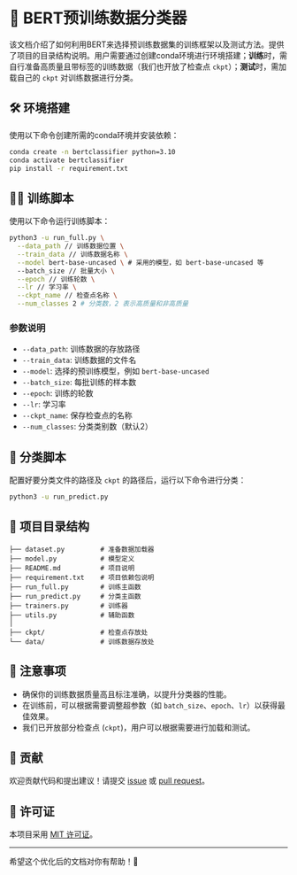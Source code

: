 # 🧠 BERT预训练数据分类器

该文档介绍了如何利用BERT来选择预训练数据集的训练框架以及测试方法。提供了项目的目录结构说明。用户需要通过创建conda环境进行环境搭建；**训练**时，需自行准备高质量且带标签的训练数据（我们也开放了检查点 `ckpt`）；**测试**时，需加载自己的 `ckpt` 对训练数据进行分类。

## 🛠️ 环境搭建

使用以下命令创建所需的conda环境并安装依赖：

```bash
conda create -n bertclassifier python=3.10
conda activate bertclassifier
pip install -r requirement.txt
```

## 🏋️‍♂️ 训练脚本

使用以下命令运行训练脚本：

```bash
python3 -u run_full.py \
  --data_path // 训练数据位置 \
  --train_data // 训练数据名称 \
  --model bert-base-uncased \ # 采用的模型，如 bert-base-uncased 等
  --batch_size // 批量大小 \
  --epoch // 训练轮数 \
  --lr // 学习率 \
  --ckpt_name // 检查点名称 \
  --num_classes 2 # 分类数，2 表示高质量和非高质量
```

### 参数说明

- `--data_path`: 训练数据的存放路径
- `--train_data`: 训练数据的文件名
- `--model`: 选择的预训练模型，例如 `bert-base-uncased`
- `--batch_size`: 每批训练的样本数
- `--epoch`: 训练的轮数
- `--lr`: 学习率
- `--ckpt_name`: 保存检查点的名称
- `--num_classes`: 分类类别数（默认2）

## 📂 分类脚本

配置好要分类文件的路径及 `ckpt` 的路径后，运行以下命令进行分类：

```bash
python3 -u run_predict.py
```

## 📁 项目目录结构

```
├── dataset.py         # 准备数据加载器
├── model.py           # 模型定义
├── README.md          # 项目说明
├── requirement.txt    # 项目依赖包说明
├── run_full.py        # 训练主函数
├── run_predict.py     # 分类主函数
├── trainers.py        # 训练器
├── utils.py           # 辅助函数
│
├── ckpt/              # 检查点存放处
└── data/              # 训练数据存放处
```

## 📌 注意事项

- 确保你的训练数据质量高且标注准确，以提升分类器的性能。
- 在训练前，可以根据需要调整超参数（如 `batch_size`、`epoch`、`lr`）以获得最佳效果。
- 我们已开放部分检查点 (`ckpt`)，用户可以根据需要进行加载和测试。

## 🤝 贡献

欢迎贡献代码和提出建议！请提交 [issue](https://github.com/your-repo/issues) 或 [pull request](https://github.com/your-repo/pulls)。

## 📄 许可证

本项目采用 [MIT 许可证](LICENSE)。

---

希望这个优化后的文档对你有帮助！🚀
